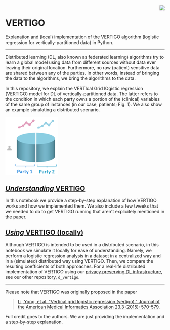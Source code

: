 <img src="https://iknl.nl/images/default-source/images/.png?sfvrsn=3" align="right">

# VERTIGO
Explanation and (local) implementation of the VERTIGO algorithm (logistic regression for vertically-partitioned data) in Python.

----

Distributed learning (DL, also known as federated learning) algorithms try to learn a global model using data from different sources without data ever leaving their original location. Furthermore, no raw (patient) sensitive data are shared between any of the parties. In other words, instead of bringing the data to the algorithms, we bring the algorithms to the data.

In this repository, we explain the VERTIcal Grid lOgistic regression (VERTIGO) model for DL of vertically-partitioned data. The latter refers to the condition in which each party owns a portion of the (clinical) variables of the same group of instances (in our case, patients; Fig. 1). We also show an example simulating a distributed scenario.

<img src="./images/vertical.png" align="center" width=33%>

## [_Understanding_ VERTIGO](./scripts/demo_vertigo.ipynb)
In this notebook we provide a step-by-step explanation of how VERTIGO works and how we implemented them. We also include a few tweeks that we needed to do to get VERTIGO running that aren't explicitely mentioned in the paper.

## [_Using_ VERTIGO (locally)](./scripts/demo_vertigo_local.ipynb)
Although VERTIGO is intended to be used in a distributed scenario, in this notebook we simulate it locally for ease of understanding. Namely, we perform a logistic regression analysis in a dataset in a centralized way and in a (simulated) distributed way using VERTIGO. Then, we compare the resulting coefficients of both approaches. For a real-life distributed implementation of VERTIGO using our [privacy preserving DL infrastructure](https://github.com/IKNL/ppDLI), see our other repository, `d_vertigo`.

----

Please note that VERTIGO was originally proposed in the paper

> [Li, Yong, et al. "Vertical grid logistic regression (vertigo)." Journal of the American Medical Informatics Association 23.3 (2015): 570-579](https://academic.oup.com/jamia/article/23/3/570/2908996).

Full credit goes to the authors. We are just providing the implementation and a step-by-step explanation.